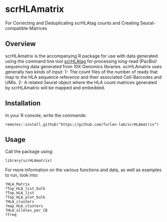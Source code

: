 # scrHLAmatrix
For Correcting and Deduplicating scrHLAtag counts and Creating Seurat-compatible Matrices

## Overview
scrHLAmatrix is the accompanying R package for use with data generated using the command line tool [scrHLAtag](https://github.com/furlan-lab/scrHLAtag) for processing long-read (PacBio) sequencing data generated from 10X Genomics libraries. scrHLAmatrix uses generally two kinds of input:
1- The count files of the number of reads that map to the HLA sequence reference and their associated Cell-Barcodes and UMIs. 
2- A related Seurat object where the HLA count matrices generated by scrHLAmatrix will be mapped and embedded. 

## Installation 
In your R console, write the commande:
```
remotes::install_github("https://github.com/furlan-lab/scrHLAmatrix")
```

## Usage
Call the package using:
```
library(scrHLAmatrix)
```
For more information on the various functions and data, as well as examples to run, look into:
```
?HLA_Matrix
?Top_HLA_list_bulk
?Top_HLA_list
?Top_HLA_plot_bulk
?HLA_clusters
?map_HLA_clusters
?HLA_alleles_per_CB
?freq
```
